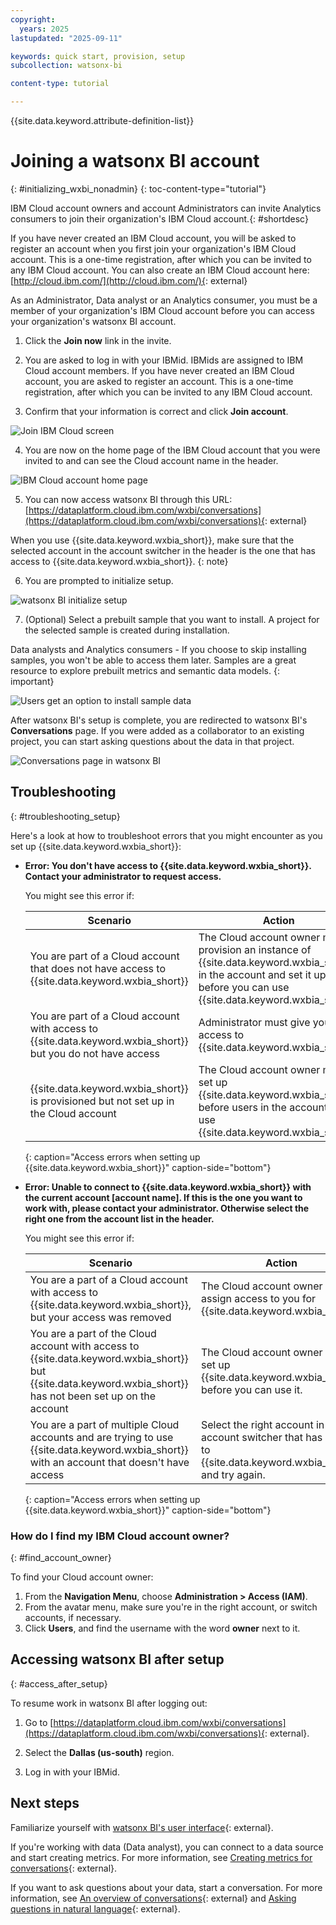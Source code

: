 ```yaml
---
copyright:
  years: 2025
lastupdated: "2025-09-11"

keywords: quick start, provision, setup
subcollection: watsonx-bi

content-type: tutorial

---
```


{{site.data.keyword.attribute-definition-list}}


# Joining a watsonx BI account
{: #initializing_wxbi_nonadmin}
{: toc-content-type="tutorial"}

IBM Cloud account owners and account Administrators can invite Analytics consumers to join their organization's IBM Cloud account.{: #shortdesc}

If you have never created an IBM Cloud account, you will be asked to register an account when you first join your organization's IBM Cloud account. This is a one-time registration, after which you can be invited to any IBM Cloud account. You can also create an IBM Cloud account here: [http://cloud.ibm.com/](http://cloud.ibm.com/){: external} 

As an Administrator, Data analyst or an Analytics consumer, you must be a member of your organization's IBM Cloud account before you can access your organization's watsonx BI account.

1. Click the **Join now** link in the invite. 

2. You are asked to log in with your IBMid. IBMids are assigned to IBM Cloud account members. If you have never created an IBM Cloud account, you are asked to register an account. This is a one-time registration, after which you can be invited to any IBM Cloud account. 

3. Confirm that your information is correct and click **Join account**. 

  ![Join IBM Cloud screen](images/join_ibm_cloud.png)

4. You are now on the home page of the IBM Cloud account that you were invited to and can see the Cloud account name in the header.

  ![IBM Cloud account home page](images/user_cloud_account.png)

5. You can now access watsonx BI through this URL: [https://dataplatform.cloud.ibm.com/wxbi/conversations](https://dataplatform.cloud.ibm.com/wxbi/conversations){: external}

  When you use {{site.data.keyword.wxbia_short}}, make sure that the selected account in the account switcher in the header is the one that has access to {{site.data.keyword.wxbia_short}}. 
  {: note}

6. You are prompted to initialize setup. 

![watsonx BI initialize setup](images/user_initialize_wxBI_setup.png)

7. (Optional) Select a prebuilt sample that you want to install. A project for the selected sample is created during installation.

  Data analysts and Analytics consumers - If you choose to skip installing samples, you won't be able to access them later. Samples are a great resource to explore prebuilt metrics and semantic data models. 
  {: important}

  ![Users get an option to install sample data](images/user_setup_sample.png)

After watsonx BI's setup is complete, you are redirected to watsonx BI's **Conversations** page. If you were added as a collaborator to an existing project, you can start asking questions about the data in that project.

![Conversations page in watsonx BI](images/user_conversation.png)

## Troubleshooting 
{: #troubleshooting_setup}

 Here's a look at how to troubleshoot errors that you might encounter as you set up {{site.data.keyword.wxbia_short}}:

- **Error: You don't have access to {{site.data.keyword.wxbia_short}}. Contact your administrator to request access.**

  You might see this error if: 

  | Scenario | Action  |
  |-------|-------------|
  | You are part of a Cloud account that does not have access to {{site.data.keyword.wxbia_short}} | The Cloud account owner must provision an instance of {{site.data.keyword.wxbia_short}} in the account and set it up before you can use {{site.data.keyword.wxbia_short}}. |
  | You are part of a Cloud account with access to {{site.data.keyword.wxbia_short}} but you do not have access| Administrator must give you access to {{site.data.keyword.wxbia_short}} |
  | {{site.data.keyword.wxbia_short}} is provisioned but not set up in the Cloud account | The Cloud account owner must set up {{site.data.keyword.wxbia_short}} before users in the account can use {{site.data.keyword.wxbia_short}}. | 
  {: caption="Access errors when setting up {{site.data.keyword.wxbia_short}}" caption-side="bottom"}


- **Error: Unable to connect to {{site.data.keyword.wxbia_short}} with the current account [account name]. If this is the one you want to work with, please contact your administrator. Otherwise select the right one from the account list in the header.**

  You might see this error if: 

   | Scenario | Action  |
   |-------|-------------|
   | You are a part of a Cloud account with access to {{site.data.keyword.wxbia_short}}, but your access was removed | The Cloud account owner can assign access to you for {{site.data.keyword.wxbia_short}}.|
   | You are a part of the Cloud account with access to {{site.data.keyword.wxbia_short}} but {{site.data.keyword.wxbia_short}} has not been set up on the account| The Cloud account owner must set up {{site.data.keyword.wxbia_short}} before you can use it.|
   |You are a part of multiple Cloud accounts and are trying to use {{site.data.keyword.wxbia_short}} with an account that doesn't have access | Select the right account in the account switcher that has access to {{site.data.keyword.wxbia_short}} and try again.
   {: caption="Access errors when setting up {{site.data.keyword.wxbia_short}}" caption-side="bottom"}

### How do I find my IBM Cloud account owner? 
{: #find_account_owner}

To find your Cloud account owner:

1. From the **Navigation Menu**, choose **Administration > Access (IAM)**.
2. From the avatar menu, make sure you're in the right account, or switch accounts, if necessary.
3. Click **Users**, and find the username with the word **owner** next to it.

## Accessing watsonx BI after setup
{: #access_after_setup}

To resume work in watsonx BI after logging out:

1. Go to [https://dataplatform.cloud.ibm.com/wxbi/conversations](https://dataplatform.cloud.ibm.com/wxbi/conversations){: external}.

2. Select the **Dallas (us-south)** region.

3. Log in with your IBMid. 

## Next steps

Familiarize yourself with [watsonx BI's user interface](docs/watsonx-bi?topic=watsonx-bi-user_interface){: external}. 

If you're working with data (Data analyst), you can connect to a data source and start creating metrics. For more information, see [Creating metrics for conversations](/docs/watsonx-bi?topic=watsonx-bi-data_analysts_overview){: external}. 

If you want to ask questions about your data, start a conversation. For more information, see [An overview of conversations](/docs/watsonx-bi?topic=watsonx-bi-conv_overview){: external} and [Asking questions in natural language](/docs/watsonx-bi?topic=watsonx-bi-ask){: external}. 
